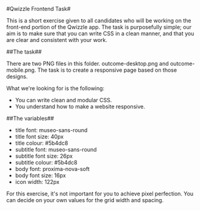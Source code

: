#Qwizzle Frontend Task#

This is a short exercise given to all candidates who will be working on the front-end portion of the Qwizzle app. The task is purposefully simple; our aim
is to make sure that you can write CSS in a clean manner, and that you are clear and consistent with your work.

##The task##

There are two PNG files in this folder. outcome-desktop.png and outcome-mobile.png. The task is to create a responsive page based on those designs.

What we're looking for is the following:

- You can write clean and modular CSS.
- You understand how to make a website responsive.

##The variables##

- title font: museo-sans-round
- title font size: 40px
- title colour: #5b4dc8
- subtitle font: museo-sans-round
- subtitle font size: 26px
- subtitle colour: #5b4dc8
- body font: proxima-nova-soft
- body font size: 16px
- icon width: 122px

For this exercise, it's not important for you to achieve pixel perfection. You can decide on your own values for the grid width and spacing.
